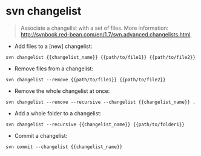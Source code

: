 # svn changelist

> Associate a changelist with a set of files.
> More information: <http://svnbook.red-bean.com/en/1.7/svn.advanced.changelists.html>.

- Add files to a [new] changelist:

`svn changelist {{changelist_name}} {{path/to/file1}} {{path/to/file2}}`

- Remove files from a changelist:

`svn changelist --remove {{path/to/file1}} {{path/to/file2}}`

- Remove the whole changelist at once:

`svn changelist --remove --recursive --changelist {{changelist_name}} .`

- Add a whole folder to a changelist:

`svn changelist --recursive {{changelist_name}} {{path/to/folder1}}`

- Commit a changelist:

`svn commit --changelist {{changelist_name}}`
